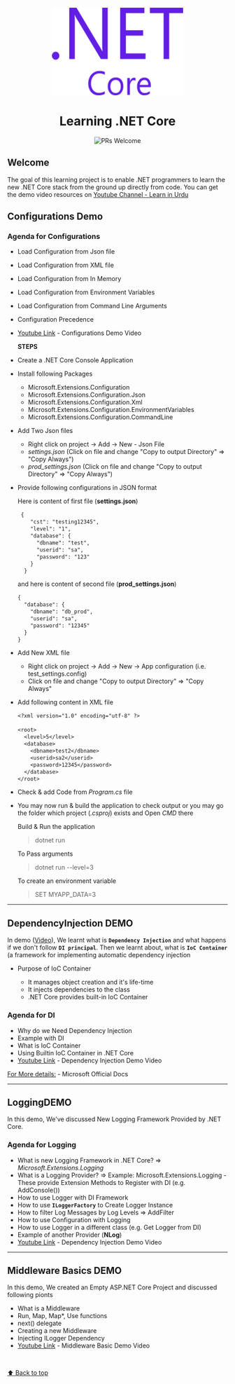 <p align="center"><img src="dot-net-core.svg" height="200" width="300" alt="header-image"></p>
<h1 align="center"> Learning .NET Core </h1>

<p align="center"
  <a href="https://www.youtube.com/channel/UCk1JI7ASy1EnzaM0hdVcuAQ">
  <img src="https://img.shields.io/badge/PRs-welcome-brightgreen.svg?style=flat-square" alt="PRs Welcome">
  </a>
</p>

## Welcome

The goal of this learning project is to enable .NET programmers to learn the new .NET Core stack from the ground up directly from code. You can get the demo video resources on [Youtube Channel - Learn in Urdu](https://www.youtube.com/playlist?list=PL0kdOcU3HXGLoOF5Grh-C7FMJC3gju5Q9)

## Configurations Demo

### Agenda for Configurations

- Load Configuration from Json file
- Load Configuration from XML file
- Load Configuration from In Memory
- Load Configuration from Environment Variables
- Load Configuration from Command Line Arguments
- Configuration Precedence
- [Youtube Link](https://www.youtube.com/watch?v=rfvgFGBIuls) - Configurations Demo Video  

  **STEPS**

- Create a .NET Core Console Application

- Install following Packages

  * Microsoft.Extensions.Configuration
  * Microsoft.Extensions.Configuration.Json
  * Microsoft.Extensions.Configuration.Xml
  * Microsoft.Extensions.Configuration.EnvironmentVariables
  * Microsoft.Extensions.Configuration.CommandLine

- Add Two Json files

  * Right click on project -> Add -> New - Json File
  * *settings.json* (Click on file and change "Copy to output Directory" => "Copy Always")
  * *prod_settings.json* (Click on file and change "Copy to output Directory" => "Copy Always")

- Provide following configurations in JSON format

  Here is content of first file (**settings.json**)

       {
          "cst": "testing12345",
          "level": "1",
          "database": {
            "dbname": "test",
            "userid": "sa",
            "password": "123"
          }
        }

  and here is content of second file (**prod_settings.json**)

      {
        "database": {
          "dbname": "db_prod",
          "userid": "sa",
          "password": "12345"
        }
      }

- Add New XML file

  * Right click on project -> Add -> New -> App configuration (i.e. test_settings.config)
  * Click on file and change "Copy to output Directory" => "Copy Always"

- Add following content in XML file

  ```
  <?xml version="1.0" encoding="utf-8" ?>

  <root>
    <level>5</level>
    <database>
      <dbname>test2</dbname>
      <userid>sa2</userid>
      <password>12345</password>
    </database>
  </root>

  ```

- Check &amp; add Code from *Program.cs* file
- You may now run & build the application to check output or you may go the folder which project (*.csproj*) exists and Open *CMD* there

  Build & Run the application
  > dotnet run
  
  To Pass arguments
  > dotnet run --level=3

  To create an environment variable
  > SET MYAPP_DATA=3

----

## DependencyInjection DEMO

In demo ([Video](https://www.youtube.com/watch?v=rfvgFGBIuls)), We learnt what is **`Dependency Injection`** and what happens if we don't follow **`DI principal`**. Then we learnt about, what is **`IoC Container`** (a framework for implementing automatic dependency injection

- Purpose of IoC Container

   * It manages object creation and it's life-time
   * It injects dependencies to the class
   * .NET Core provides built-in IoC Container

### Agenda for DI

- Why do we Need Dependency Injection
- Example with DI
- What is IoC Container
- Using Builtin IoC Container in .NET Core
- [Youtube Link](https://www.youtube.com/watch?v=rfvgFGBIuls) - Dependency Injection Demo Video

[For More details:](https://docs.microsoft.com/en-us/aspnet/core/fundamentals/dependency-injection?view=aspnetcore-2.2#service-lifetimes-and-registration-options) - Microsoft Official Docs

----

## LoggingDEMO

In this demo, We've discussed New Logging Framework Provided by .NET Core.

### Agenda for Logging

- What is new Logging Framework in .NET Core? => *Microsoft.Extensions.Logging*
- What is a Logging Provider? => Example: Microsoft.Extensions.Logging - These provide Extension Methods to Register with DI (e.g. AddConsole())
- How to use Logger with DI Framework
- How to use **`ILoggerFactory`** to Create Logger Instance
- How to filter Log Messages by Log Levels => AddFilter
- How to use Configuration with Logging
- How to use Logger in a different class (e.g. Get Logger from DI)
- Example of another Provider (**NLog**)
- [Youtube Link](https://www.youtube.com/watch?v=Em_eG7g0R2o) - Dependency Injection Demo Video

----

## Middleware Basics DEMO

In this demo, We created an Empty ASP.NET Core Project and discussed following pionts

- What is a Middleware
- Run, Map, Map*, Use functions
- next() delegate
- Creating a new Middleware
- Injecting ILogger Dependency
- [Youtube Link](https://www.youtube.com/watch?v=OITKViJuqIs) - Middleware Basic Demo Video  

<br/>

[:arrow_up: Back to top](#-learning-net-core-)
